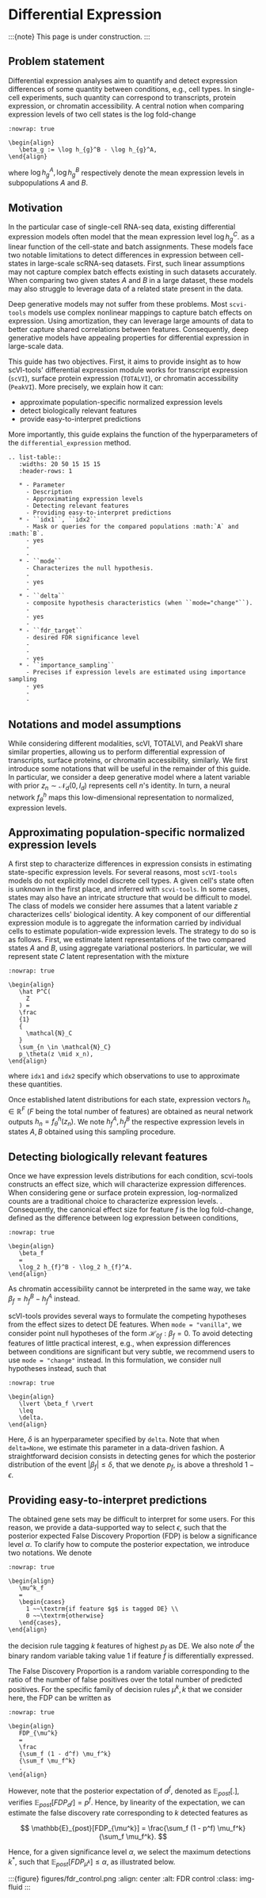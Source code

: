 # Differential Expression

:::{note}
This page is under construction.
:::

## Problem statement

Differential expression analyses aim to quantify and detect expression differences of some quantity between conditions, e.g., cell types.
In single-cell experiments, such quantity can correspond to transcripts, protein expression, or chromatin accessibility.
A central notion when comparing expression levels of two cell states
is the log fold-change

```{math}
:nowrap: true

\begin{align}
   \beta_g := \log h_{g}^B - \log h_{g}^A,
\end{align}
```

where
$\log h_{g}^A, \log h_{g}^B$
respectively denote the mean expression levels in subpopulations $A$
and
$B$.

## Motivation

In the particular case of single-cell RNA-seq data, existing differential expression models often model that the mean expression level
$\log h_{g}^C$.
as a linear function of the cell-state and batch assignments.
These models face two notable limitations to detect differences in expression between cell-states in large-scale scRNA-seq datasets.
First, such linear assumptions may not capture complex batch effects existing in such datasets accurately.
When comparing two given states $A$
and
$B$ in a large dataset, these models may also struggle to leverage data of a related state present in the data.

Deep generative models may not suffer from these problems.
Most `scvi-tools` models use complex nonlinear mappings to capture batch effects on expression.
Using amortization, they can leverage large amounts of data
to better capture shared correlations between features.
Consequently, deep generative models have appealing properties for differential expression in large-scale data.

This guide has two objectives.
First, it aims to provide insight as to how scVI-tools' differential expression module works for transcript expression (`scVI`), surface protein expression (`TOTALVI`), or chromatin accessibility (`PeakVI`).
More precisely, we explain how it can:

- approximate population-specific normalized expression levels
- detect biologically relevant features
- provide easy-to-interpret predictions

More importantly, this guide explains the function of the hyperparameters of the `differential_expression` method.

```{eval-rst}
.. list-table::
   :widths: 20 50 15 15 15
   :header-rows: 1

   * - Parameter
     - Description
     - Approximating expression levels
     - Detecting relevant features
     - Providing easy-to-interpret predictions
   * - ``idx1``, ``idx2``
     - Mask or queries for the compared populations :math:`A` and :math:`B`.
     - yes
     -
     -
   * - ``mode``
     - Characterizes the null hypothesis.
     -
     - yes
     -
   * - ``delta``
     - composite hypothesis characteristics (when ``mode="change"``).
     -
     - yes
     -
   * - ``fdr_target``
     - desired FDR significance level
     -
     -
     - yes
   * - ``importance_sampling``
     - Precises if expression levels are estimated using importance sampling
     - yes
     -
     -
```

## Notations and model assumptions

While considering different modalities, scVI, TOTALVI, and PeakVI share similar properties, allowing us to perform differential expression of transcripts, surface proteins, or chromatin accessibility, similarly.
We first introduce some notations that will be useful in the remainder of this guide.
In particular, we consider a deep generative model where a latent variable with prior $z_n \sim \mathcal{N}_d(0, I_d)$ represents cell $n$'s identity.
In turn, a neural network $f^h_\theta$ maps this low-dimensional representation to normalized, expression levels.

## Approximating population-specific normalized expression levels

A first step to characterize differences in expression consists in estimating state-specific expression levels.
For several reasons, most `scVI-tools` models do not explicitly model discrete cell types.
A given cell's state often is unknown in the first place, and inferred with `scvi-tools`.
In some cases, states may also have an intricate structure that would be difficult to model.
The class of models we consider here assumes that a latent variable $z$ characterizes cells' biological identity.
A key component of our differential expression module is to aggregate the information carried by individual cells to estimate population-wide expression levels.
The strategy to do so is as follows.
First, we estimate latent representations of the two compared states $A$ and $B$, using aggregate variational posteriors.
In particular, we will represent state $C$ latent representation with the mixture

```{math}
:nowrap: true

\begin{align}
   \hat P^C(
     Z
   ) =
   \frac
   {1}
   {
     \mathcal{N}_C
   }
   \sum_{n \in \mathcal{N}_C}
   p_\theta(z \mid x_n),
\end{align}
```

where `idx1` and `idx2` specify which observations to use to approximate these quantities.

Once established latent distributions for each state, expression vectors $h_{n} \in \mathbb{R}^F$ ($F$ being the total number of features) are obtained as neural network outputs $h_n = f^h_\theta(z_n)$.
We note $h^A_f, h^B_f$ the respective expression levels in states $A, B$ obtained using this sampling procedure.

## Detecting biologically relevant features

Once we have expression levels distributions for each condition, scvi-tools constructs an effect size, which will characterize expression differences.
When considering gene or surface protein expression, log-normalized counts are a traditional choice to characterize expression levels.
. Consequently, the canonical effect size for feature $f$ is the log fold-change, defined as the difference between log expression between conditions,

```{math}
:nowrap: true

\begin{align}
   \beta_f
   =
   \log_2 h_{f}^B - \log_2 h_{f}^A.
\end{align}
```

As chromatin accessibility cannot be interpreted in the same way, we take $\beta_f = h_{f}^B- h_{f}^A$ instead.

scVI-tools provides several ways to formulate the competing hypotheses from the effect sizes to detect DE features.
When `mode = "vanilla"`, we consider point null hypotheses of the form $\mathcal{H}_{0f}: \beta_f = 0$.
To avoid detecting features of little practical interest, e.g., when expression differences between conditions are significant but very subtle, we recommend users to use `mode = "change"` instead.
In this formulation, we consider null hypotheses instead, such that

```{math}
:nowrap: true

\begin{align}
   \lvert \beta_f \rvert
   \leq
   \delta.
\end{align}
```

Here, $\delta$ is an hyperparameter specified by `delta`.
Note that when `delta=None`, we estimate this parameter in a data-driven fashion.
A straightforward decision consists in detecting genes for which the posterior distribution of the event $\lvert \beta_f \rvert \leq \delta$, that we denote $p_f$, is above a threshold $1 - \epsilon$.

## Providing easy-to-interpret predictions

The obtained gene sets may be difficult to interpret for some users.
For this reason, we provide a data-supported way to select $\epsilon$, such that the posterior expected False Discovery Proportion (FDP) is below a significance level $\alpha$.
To clarify how to compute the posterior expectation, we introduce two notations.
We denote

```{math}
:nowrap: true

\begin{align}
   \mu^k_f
   =
   \begin{cases}
     1 ~~\textrm{if feature $g$ is tagged DE} \\
     0 ~~\textrm{otherwise}
   \end{cases},
\end{align}
```

the decision rule tagging $k$ features of highest $p_f$ as DE.
We also note $d^f$ the binary random variable taking value 1 if feature $f$ is differentially expressed.

The False Discovery Proportion is a random variable corresponding to the ratio of the number of false positives over the total number of predicted positives.
For the specific family of decision rules $\mu^k, k$ that we consider here, the FDP can be written as

```{math}
:nowrap: true

\begin{align}
   FDP_{\mu^k}
   =
   \frac
   {\sum_f (1 - d^f) \mu_f^k}
   {\sum_f \mu_f^k}
   .
\end{align}
```

However, note that the posterior expectation of $d^f$, denoted as $\mathbb{E}_{post}[.]$, verifies $\mathbb{E}_{post}[FDP_{d^f}] = p^f$.
Hence, by linearity of the expectation, we can estimate the false discovery rate corresponding to $k$ detected features as

$$
\mathbb{E}_{post}[FDP_{\mu^k}] = \frac{\sum_f (1 - p^f) \mu_f^k}{\sum_f \mu_f^k}.
$$

Hence, for a given significance level $\alpha$, we select the maximum detections $k^*$, such that $\mathbb{E}_{post}[FDP_{\mu^k}] \leq \alpha$, as illustrated below.

:::{figure} figures/fdr_control.png
:align: center
:alt: FDR control
:class: img-fluid
:::
